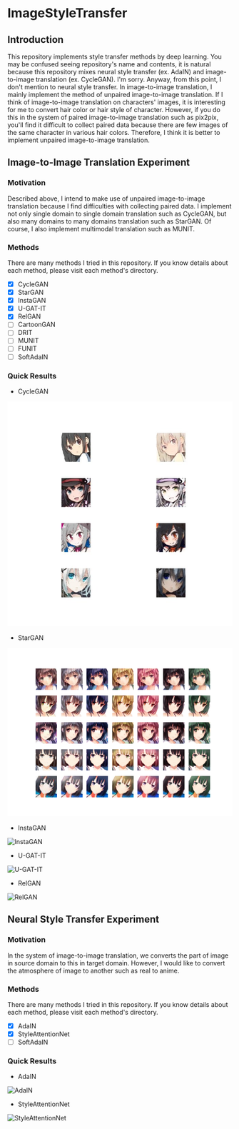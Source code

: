 # ImageStyleTransfer

## Introduction
This repository implements style transfer methods by deep learning. You may be confused seeing repository's name and contents, it is natural because this repository mixes neural style transfer (ex. AdaIN) and image-to-image translation (ex. CycleGAN). I'm sorry. Anyway, from this point, I don't mention to neural style transfer. In image-to-image translation, I mainly implement the method of unpaired image-to-image translation. If I think of image-to-image translation on characters' images, it is interesting for me to convert hair color or hair style of character. However, if you do this in the system of paired image-to-image translation such as pix2pix, you'll find it difficult to collect paired data because there are few images of the same character in various hair colors. Therefore, I think it is better to implement unpaired image-to-image translation.

## Image-to-Image Translation Experiment

### Motivation
Described above, I intend to make use of unpaired image-to-image translation because I find difficulties with collecting paired data. I implement not only single domain to single domain translation such as CycleGAN, but also many domains to many domains translation such as StarGAN. Of course, I also implement multimodal translation such as MUNIT.

### Methods
There are many methods I tried in this repository. If you know details about each method, please visit each method's directory.

- [x] CycleGAN
- [x] StarGAN
- [x] InstaGAN
- [x] U-GAT-IT
- [x] RelGAN
- [ ] CartoonGAN
- [ ] DRIT
- [ ] MUNIT
- [ ] FUNIT
- [ ] SoftAdaIN

### Quick Results
- CycleGAN  

![CycleGAN](./CycleGAN/result.jpg)

- StarGAN  

![StarGAN](./StarGAN/result_2.png)

- InstaGAN  

![InstaGAN](https://github.com/SerialLain3170/ImageStyleTransfer/blob/master/InstaGAN/result.png)

- U-GAT-IT  

![U-GAT-IT](https://github.com/SerialLain3170/ImageStyleTransfer/blob/master/UGATIT/Result.jpg)

- RelGAN  

![RelGAN](https://github.com/SerialLain3170/ImageStyleTransfer/blob/master/RelGAN/RelGAN_result.jpg)

## Neural Style Transfer Experiment

### Motivation
In the system of image-to-image translation, we converts the part of image in source domain to this in target domain. However, I would like to convert the atmosphere of image to another such as real to anime. 

### Methods
There are many methods I tried in this repository. If you know details about each method, please visit each method's directory.

- [x] AdaIN
- [x] StyleAttentionNet
- [ ] SoftAdaIN

### Quick Results
- AdaIN  

![AdaIN](https://github.com/SerialLain3170/Style-Transfer/blob/master/AdaIN/images/anime.png)

- StyleAttentionNet  

![StyleAttentionNet](https://github.com/SerialLain3170/ImageStyleTransfer/blob/master/StyleAttentionNet/transfer_result.png)
